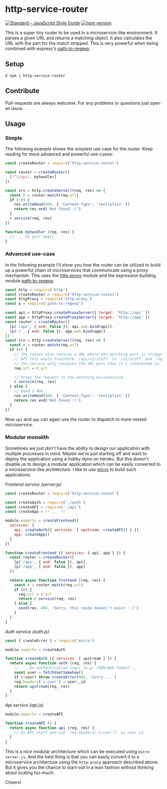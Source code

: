 # http-service-router

[![Standard - JavaScript Style Guide](https://img.shields.io/badge/code%20style-standard-brightgreen.svg)](http://standardjs.com/)
[![npm version](https://badge.fury.io/js/http-service-router.svg)](https://badge.fury.io/js/http-service-router)

This is a super tiny router to be used in a microservice-like environment. It parses a given URL and
returns a matching object. It also calculates the URL with the part for the match stripped. This is
very powerful when being combined with express's
[path-to-regexp](https://www.npmjs.org/package/path-to-regexp).

## Setup

    $ npm i http-service-router

## Contribute

Pull-requests are always welcome. For any problems or questions just open an issue.

## Usage

### Simple

The following example shows the simplest use case for the router. Keep reading for more advanced and
powerful use-cases:

```js
const createRouter = require('http-service-router')

const router = createRouter([
  [/^\/api/, myhandler]
])

const srv = http.createServer((req, res) => {
  const r = router.match(req.url)
  if (!r) {
    res.writeHead(404, { 'Content-Type': 'text/plain' })
    return res.end('Not found :(')
  }
  r.service(req, res)
})

function myhandler (req, res) {
  // ... Do your magic
}
```

### Advanced use-case

In the following example I'll show you how the router can be utilized to build up a powerful chain
of microservices that communicate using a proxy mechanism. This uses the
[http-proxy](https://www.npmjs.org/package/http-proxy) module and the expression building module
[path-to-regexp](https://www.npmjs.org/package/path-to-regexp).

```js
const http = require('http')
const createRouter = require('http-service-router')
const httpProxy = require('http-proxy')
const p = require('path-to-regexp')

const api = httpProxy.createProxyServer({ target: 'http://api' })
const app = httpProxy.createProxyServer({ target: 'http://app' })
const router = createRouter([
  [p('/api', { end: false }), api.web.bind(api)],
  [p('/', { end: false }), app.web.bind(app)]
])
const srv = http.createServer((req, res) => {
  const r = router.match(req.url)
  if (r) {
    // The router also returns a URL where the matching part is stripped. E.g. in the case of the
    // API this would transform '/api/v1/stuff' to '/v1/stuff' and '/api' (or '/api/') to '/'. So
    // the service only receives the URL part that it's interested in.
    req.url = r.url

    // Proxy the request to the matching microservice
    r.service(req, res)
  } else {
    // Send a 404
    res.writeHead(404, { 'Content-Type': 'text/plain' })
    return res.end('Not found :(')    
  }
})
```

Now `api` and `app` can again use the router to dispatch to more nested microservice.

### Modular monolith

Sometimes we just don't have the ability to design our application with multiple processes in mind.
Maybe we're just starting off and want to deploy the application using a hobby dyno on heroku. But
this doesn't disable us to design a modular application which can be easily converted to a
microservice-like architecture. I like to use [micro](https://www.npmjs.org/package/micro) to build
such applications.

*Frontend service (server.js)*

```js
const createRouter = require('http-service-router')

const createAuth = require('./auth')
const createAPI = require('./api')
const createApp = /* ... */

module.exports = createFrontend({
  services: {
    api: createAuth({ services: { upstream: createAPI() } }),
    app: createApp()
  }
})

function createFrontend ({ services: { api, app } }) {
  const router = createRouter([
    [p('/api', { end: false }), api],
    [p('/app', { end: false }), app]
  ])

  return async function frontend (req, res) {
    const r = router.match(req.url)
    if (r) {
      req.url = r.url
      return r.service(req, res)
    } else {
      send(res, 404, 'Sorry, this route doesn\'t exist :-(')
    }
  }
}
```

*Auth service (auth.js)*

```js
const { createError } = require('micro')

module.exports = createAuth

function createAuth ({ services: { upstream } }) {
  return async function auth (req, res) {
    // ... Do authentication logic (e.g. JSON-Web-Token) ...
    const user = fetchUserSomehow()
    if (!user) throw createError(401, 'Sorry ...')
    req.headers['x-user'] = user,_id
    return upstream(req, res)
  }
}
```

*Api service (api.js)*

```js
module.exports = createAPI

function createAPI () {
  return async function api (req, res) {
    // Do API stuff and use `req.headers['x-user']` as user id.
  }
}
```

This is a nice modular architecture which can be executed using `micro server.js`. And the best
thing is that you can easily convert it to a microservice architecture using the `http-proxy`
approach
described above. But it gives you the chance to start-out in a lean fashion without thinking about
scaling too much.

Cheers!
